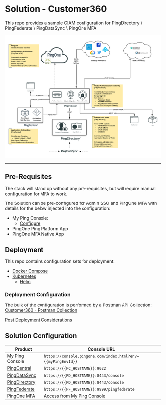 # Solution - Customer360

This repo provides a sample CIAM configuration for PingDirectory \ PingFederate \ PingDataSync \ PingOne MFA

![Sample CIAM](sampleciam.png)

---

## Pre-Requisites

The stack will stand up without any pre-requisites, but will require manual configuration for MFA to work.

The Solution can be pre-configured for Admin SSO and PingOne MFA with details for the below injected into the configuration:

* My Ping Console:
  * [Configure](/docs/sso-myping.md)
* PingOne Ping Platform App
* PingOne MFA Native App

## Deployment

This repo contains configuration sets for deployment:

* [Docker Compose](deployment/Compose)
* [Kubernetes](deployment/Kubernetes)
  * [Helm](deployment/Kubernetes/helm)

### Deployment Configuration

The bulk of the configuration is performed by a Postman API Collection:  
[Customer360 - Postman Collection](https://documenter.getpostman.com/view/1239082/T1LQhmBu)

[Post Deployment Considerations](docs/post-deployment.md)

## Solution Configuration

| Product | Console URL |
| ----- | ----- |
| My Ping Console | `https://console.pingone.com/index.html?env={{myPingEnvId}}`
| [PingCentral](docs/solution-pc.md) | `https://{{PC_HOSTNAME}}:9022` |
| [PingDataSync](docs/solution-pd.md) | `https://{{PD_HOSTNAME}}:8443/console` |
| [PingDirectory](docs/solution-pd.md) | `https://{{PD_HOSTNAME}}:8443/console` |
| [PingFederate](docs/solution-pf.md) | `https://{{PF_HOSTNAME}}:9999/pingfederate` |
| PingOne MFA | Access from My Ping Console |
